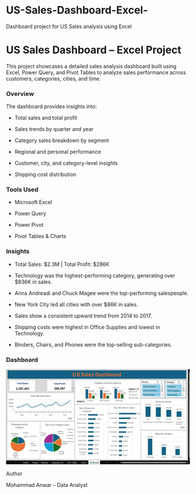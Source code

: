 # US-Sales-Dashboard-Excel-
Dashboard project for US Sales analysis using Excel

# US Sales Dashboard – Excel Project

This project showcases a detailed sales analysis dashboard built using Excel, Power Query, and Pivot Tables to analyze sales performance across customers, categories, cities, and time.

### Overview
The dashboard provides insights into:

- Total sales and total profit

- Sales trends by quarter and year

- Category sales breakdown by segment

- Regional and personal performance

- Customer, city, and category-level insights

- Shipping cost distribution

### Tools Used

- Microsoft Excel

- Power Query 

- Power Pivot 

- Pivot Tables & Charts 

### Insights

- Total Sales: $2.3M | Total Profit: $286K

- Technology was the highest-performing category, generating over $836K in sales.

- Anna Andreadi and Chuck Magee were the top-performing salespeople.

- New York City led all cities with over $86K in sales.

- Sales show a consistent upward trend from 2014 to 2017.

- Shipping costs were highest in Office Supplies and lowest in Technology.

- Binders, Chairs, and Phones were the top-selling sub-categories.

### Dashboard
![](Dashboard.PNG)

Author

Mohammad Anwar – Data Analyst 


